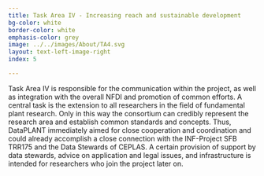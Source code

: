 ```yaml
---
title: Task Area IV - Increasing reach and sustainable development
bg-color: white
border-color: white
emphasis-color: grey
image: ../../images/About/TA4.svg
layout: text-left-image-right
index: 5

---
```


Task Area IV is responsible for the communication within the project, as well as integration with the overall NFDI and promotion of common efforts. 
A central task is the extension to all researchers in the field of fundamental plant research. Only in this way the consortium can credibly represent the research area and establish common standards and concepts. Thus, DataPLANT immediately aimed for close cooperation and coordination and could already accomplish a close connection with the INF-Project SFB TRR175  and the Data Stewards of CEPLAS.
A certain provision of support by data stewards, advice on application and legal issues, and infrastructure is intended for researchers who join the project later on.





